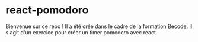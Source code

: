 # react-pomodoro
Bienvenue sur ce repo ! Il a été créé dans le cadre de la formation Becode. Il s'agit d'un exercice pour créer un timer pomodoro avec react

